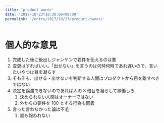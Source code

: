 ```yaml
---
title: 'product owner'
date: '2017-10-23T18:30:00+09:00'
permalink: '/entry/2017/10/23/product-owner/'
---
```


# 個人的な意見

1. 完成した後に後出しジャンケンで要件を伝えるのは悪
1. 変更はすればいい。「出せない」を言うのは何時何時であれ遅いので、言いたいやつは目を凝らす
1. そもそも、出せる・出せないを判断する人間はプロダクトから目を離すべきではない
1. 決定を譲渡できないのであれば人の 3 倍目を凝らして稼働しろ
   1. 決められない人間はオーナーではない
   1. 外からの要件を 100 とする行為も同義
1. 言った言わなかった論は不毛
   1. 誰も報われない
